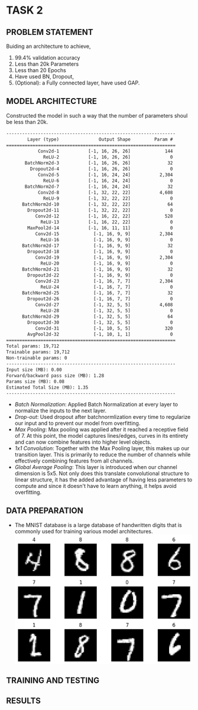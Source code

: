 # TASK 2
## PROBLEM STATEMENT
Buiding an architecture to achieve,
1. 99.4% validation accuracy
2. Less than 20k Parameters
3. Less than 20 Epochs
4. Have used BN, Dropout,
5. (Optional): a Fully connected layer, have used GAP. 

## MODEL ARCHITECTURE
Constructed the model in such a way that the number of parameters shoul be less than 20k.
```
----------------------------------------------------------------
        Layer (type)               Output Shape         Param #
================================================================
            Conv2d-1           [-1, 16, 26, 26]             144
              ReLU-2           [-1, 16, 26, 26]               0
       BatchNorm2d-3           [-1, 16, 26, 26]              32
         Dropout2d-4           [-1, 16, 26, 26]               0
            Conv2d-5           [-1, 16, 24, 24]           2,304
              ReLU-6           [-1, 16, 24, 24]               0
       BatchNorm2d-7           [-1, 16, 24, 24]              32
            Conv2d-8           [-1, 32, 22, 22]           4,608
              ReLU-9           [-1, 32, 22, 22]               0
      BatchNorm2d-10           [-1, 32, 22, 22]              64
        Dropout2d-11           [-1, 32, 22, 22]               0
           Conv2d-12           [-1, 16, 22, 22]             528
             ReLU-13           [-1, 16, 22, 22]               0
        MaxPool2d-14           [-1, 16, 11, 11]               0
           Conv2d-15             [-1, 16, 9, 9]           2,304
             ReLU-16             [-1, 16, 9, 9]               0
      BatchNorm2d-17             [-1, 16, 9, 9]              32
        Dropout2d-18             [-1, 16, 9, 9]               0
           Conv2d-19             [-1, 16, 9, 9]           2,304
             ReLU-20             [-1, 16, 9, 9]               0
      BatchNorm2d-21             [-1, 16, 9, 9]              32
        Dropout2d-22             [-1, 16, 9, 9]               0
           Conv2d-23             [-1, 16, 7, 7]           2,304
             ReLU-24             [-1, 16, 7, 7]               0
      BatchNorm2d-25             [-1, 16, 7, 7]              32
        Dropout2d-26             [-1, 16, 7, 7]               0
           Conv2d-27             [-1, 32, 5, 5]           4,608
             ReLU-28             [-1, 32, 5, 5]               0
      BatchNorm2d-29             [-1, 32, 5, 5]              64
        Dropout2d-30             [-1, 32, 5, 5]               0
           Conv2d-31             [-1, 10, 5, 5]             320
        AvgPool2d-32             [-1, 10, 1, 1]               0
================================================================
Total params: 19,712
Trainable params: 19,712
Non-trainable params: 0
----------------------------------------------------------------
Input size (MB): 0.00
Forward/backward pass size (MB): 1.28
Params size (MB): 0.08
Estimated Total Size (MB): 1.35
----------------------------------------------------------------
```
- *Batch Normalization*: 
      Applied Batch Normalization at every layer to normalize the inputs to the next layer.
- *Drop-out*:
      Used dropout after batchnormlization every time to regularize our input and to prevent our model from overfitting.
- *Max Pooling*:
      Max pooling was applied after it reached a receptive field of 7. At this point, the model captures lines/edges, curves in its entirety and can now combine features into higher level objects.
- *1x1 Convolution*:
      Together with the Max Pooling layer, this makes up our transition layer. This is primarily to reduce the number of channels while effectively combining features from all channels.
- *Global Average Pooling*:
      This layer is introduced when our channel dimension is 5x5. Not only does this translate convolutional structure to linear structure, it has the added advantage of having less parameters to compute and since it doesn't have to learn anything, it helps avoid overfitting. 

## DATA PREPARATION
- The MNIST database is a large database of handwritten digits that is commonly used for training various model architectures.
![alt_text](https://github.com/yuvaraj-venkataswamy/ERA-V1/blob/main/images/sample_dataset_S6.png) 

## TRAINING AND TESTING


## RESULTS
